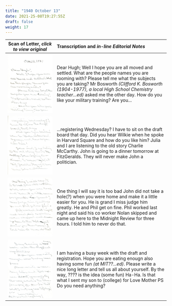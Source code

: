 ```yaml
---
title: "1940 October 13"
date: 2021-25-08T19:27:55Z
draft: false
weight: 17
---
```

| Scan of Letter, *click to view original* | Transcription and *in-line Editorial Notes* |
| :---: | :--- |
| ![](img209.jpg?height=700px) | Dear Hugh; Well I hope you are all moved and settled.  What are the people names you are rooming with?  Please tell me what the subjects you are taking? Mr Bosworth *(Clifford K. Bosworth (1904-1977), a local High School Chemistry teacher...ed)* asked me the other day.  How do you like your military training? Are you... |
| ![](img210.jpg?height=700px) | ...registering Wednesday?  I have to sit on the draft board that day.  Did you hear Wilkie when he spoke in Harvard Square and how do you like him?  Julia and I are listening to the old story Charlie McCarthy.  John is going to a dinner tomorrow at FitzGeralds.  They will never make John a politician. |
| ![](img211.jpg?height=700px) | One thing I will say it is too bad John did not take a hole(?) when you were home and make it a little easier for you.  He is grand I miss judge him greatly.  He and Phil get on fine.  Phil worked last night and said his co worker Nolan skipped and came up here to the Midnight Review for three hours.  I told him to never do that. | 
| ![](img212.jpg?height=700px) | I am having a busy week with the draft and registration.  Hope you are eating enougn also having some fun *(at MIT??...ed)*.  Please write a nice long letter and tell us all about yourself.  By the way, ???? is the idea (some fun) Ha-Ha.  Is that what I sent my son to (college) for Love Mother PS Do you need anything?   |
